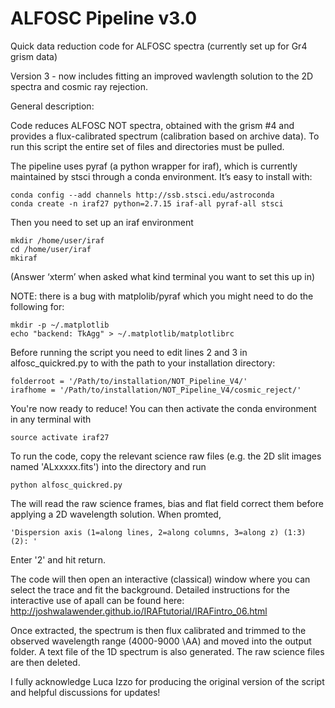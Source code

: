 # ALFOSC Pipeline v3.0

Quick data reduction code for ALFOSC spectra (currently set up for Gr4 grism data)

Version 3 - now includes fitting an improved wavlength solution to the 2D spectra and cosmic ray rejection.

General description:

Code reduces ALFOSC NOT spectra, obtained with the grism #4 and provides a flux-calibrated spectrum (calibration based on archive data). To run this script the entire set of files and directories must be pulled.

The pipeline uses pyraf (a python wrapper for iraf), which is currently maintained by stsci through a conda environment. It’s easy to install with:

    conda config --add channels http://ssb.stsci.edu/astroconda
    conda create -n iraf27 python=2.7.15 iraf-all pyraf-all stsci


Then you need to set up an iraf environment

    mkdir /home/user/iraf
    cd /home/user/iraf
    mkiraf

(Answer ‘xterm’ when asked what kind terminal you want to set this up in)

NOTE: there is a bug with matplolib/pyraf which you might need to do the following for:

    mkdir -p ~/.matplotlib
    echo "backend: TkAgg" > ~/.matplotlib/matplotlibrc
    
Before running the script you need to edit lines 2 and 3 in alfosc_quickred.py to with the path to your installation directory:

    folderroot = '/Path/to/installation/NOT_Pipeline_V4/'
    irafhome = '/Path/to/installation/NOT_Pipeline_V4/cosmic_reject/'

You're now ready to reduce! You can then activate the conda environment in any terminal with

    source activate iraf27

To run the code, copy the relevant science raw files (e.g. the 2D slit images named 'ALxxxxx.fits') into the directory and run

    python alfosc_quickred.py

The will read the raw science frames, bias and flat field correct them before applying a 2D wavelength solution. When promted, 

    'Dispersion axis (1=along lines, 2=along columns, 3=along z) (1:3) (2): '

Enter '2' and hit return. 

The code will then open an interactive (classical) window where you can select the trace and fit the background. Detailed instructions for the interactive use of apall can be found here: http://joshwalawender.github.io/IRAFtutorial/IRAFintro_06.html

Once extracted, the spectrum is then flux calibrated and trimmed to the observed wavelength range (4000-9000 \AA) and moved into the output folder. A text file of the 1D spectrum is also generated. The raw science files are then deleted.

I fully acknowledge Luca Izzo for producing the original version of the script and helpful discussions for updates!
